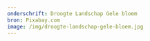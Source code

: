 ```yaml
---
onderschrift: Droogte Landschap Gele bloem
bron: Pixabay.com
image: /img/droogte-landschap-gele-bloem.jpg
---
```

